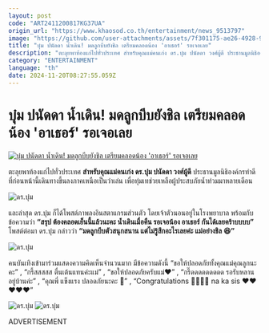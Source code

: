```yaml
---
layout: post
code: "ART2411200817KG37UA"
origin_url: "https://www.khaosod.co.th/entertainment/news_9513797"
image: "https://github.com/user-attachments/assets/7f301175-ae26-4928-96ed-8b763a3a0f08"
title: "บุ๋ม ปนัดดา น้ำเดิน! มดลูกบีบยังชิล เตรียมคลอดน้อง 'อาเธอร์' รอเจอเลย"
description: "ตะลุยพาท้องแก่ไปทั่วประเทศ สำหรับคุณแม่คนเก่ง ดร.บุ๋ม ปนัดดา วงศ์ผู้ดี ประธานมูลนิธิองค์กรทำดี ที่ก่อนหน้านี้เดินทางขึ้นลงภาคเหนือเป็นว่าเล่น"
category: "ENTERTAINMENT"
language: "th"
date: 2024-11-20T08:27:55.059Z
---
```


# บุ๋ม ปนัดดา น้ำเดิน! มดลูกบีบยังชิล เตรียมคลอดน้อง 'อาเธอร์' รอเจอเลย

[![บุ๋ม ปนัดดา น้ำเดิน! มดลูกบีบยังชิล เตรียมคลอดน้อง 'อาเธอร์' รอเจอเลย](https://www.khaosod.co.th/wpapp/uploads/2024/11/201167-3.jpg "บุ๋ม ปนัดดา น้ำเดิน! มดลูกบีบยังชิล เตรียมคลอดน้อง 'อาเธอร์' รอเจอเลย")](https://www.khaosod.co.th/wpapp/uploads/2024/11/201167-3.jpg)

ตะลุยพาท้องแก่ไปทั่วประเทศ **สำหรับคุณแม่คนเก่ง ดร.บุ๋ม ปนัดดา วงศ์ผู้ดี** ประธานมูลนิธิองค์กรทำดี ที่ก่อนหน้านี้เดินทางขึ้นลงภาคเหนือเป็นว่าเล่น เพื่อทุ่มเทช่วยเหลือผู้ประสบภัยน้ำท่วมมาหลายเดือน

![ดร.บุ๋ม](https://www.khaosod.co.th/wpapp/uploads/2024/11/201167-1.jpg)

และล่าสุด ดร.บุ๋ม ก็ได้โพสต์ภาพลงอินสตาแกรมส่วนตัว โดยเจ้าตัวนอนอยู่ในโรงพยาบาล พร้อมกับข้อความว่า **“สรุป ต้องคลอดเย็นนี้แล้วนะคะ น้ำเดินเมื่อคืน รอเจอน้อง อาเธอร์ กันได้เลยคร้าบบบบ”** โพสต์ต่อมา ดร.บุ๋ม กล่าวว่า **“มดลูกบีบตัวสนุกสนาน แต่ไม่รู้สึกอะไรเลยค่ะ แม่อย่างชิล 😆”**

![ดร.บุ๋ม](https://www.khaosod.co.th/wpapp/uploads/2024/11/201167-7.jpg)

คนบันเทิงเข้ามาร่วมแสดงความคิดเห็นจำนวนมาก มีข้อความดังนี้ “ขอให้ปลอดภัยทั้งคุณแม่คุณลูกนะคะ” , “กรี้สสสสส ตื่นเต้นแทนค่ะแม่” , “ขอให้ปลอดภัยครับแม่❤️” , “กรี๊ดดดดดดดดด รอรับหลานอยู่บ้านค่ะ” , “คุณพี่ แข็งแรง ปลอดภัยนะคะ 🥰” , “Congratulations 🎊🍾🎈🎉 na ka sis ❤️❤️❤️❤️❤️”

![ดร.บุ๋ม](https://www.khaosod.co.th/wpapp/uploads/2024/11/201167-5.jpg) ![ดร.บุ๋ม](https://www.khaosod.co.th/wpapp/uploads/2024/11/201167-6.jpg)

ADVERTISEMENT
